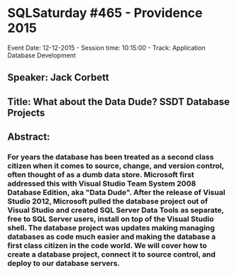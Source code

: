 # SQLSaturday #465 - Providence 2015
Event Date: 12-12-2015 - Session time: 10:15:00 - Track: Application  Database Development
## Speaker: Jack Corbett
## Title: What about the Data Dude? SSDT Database Projects
## Abstract:
### For years the database has been treated as a second class citizen when it comes to source, change, and version control, often thought of as a dumb data store.  Microsoft first addressed this with Visual Studio Team System 2008 Database Edition, aka "Data Dude".  After the release of Visual Studio 2012, Microsoft pulled the database project out of Visual Studio and created SQL Server Data Tools as separate, free to SQL Server users, install on top of the Visual Studio shell.  The database project was updates making managing databases as code much easier and making the database a first class citizen in the code world.  We will cover how to create a database project, connect it to source control, and deploy to our database servers. 
